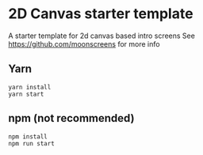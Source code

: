 # 2D Canvas starter template
A starter template for 2d canvas based intro screens
See https://github.com/moonscreens for more info

## Yarn
```
yarn install
yarn start
```

## npm (not recommended)
```
npm install
npm run start
```
